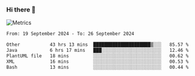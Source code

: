### Hi there 👋

![Metrics](https://github.com/radoapx/radoapx/blob/main/github-metrics.svg)

<!--START_SECTION:waka-->

```txt
From: 19 September 2024 - To: 26 September 2024

Other           43 hrs 13 mins  █████████████████████▒░░░   85.57 %
Java            6 hrs 17 mins   ███░░░░░░░░░░░░░░░░░░░░░░   12.46 %
PlantUML file   18 mins         ░░░░░░░░░░░░░░░░░░░░░░░░░   00.62 %
XML             16 mins         ░░░░░░░░░░░░░░░░░░░░░░░░░   00.53 %
Bash            13 mins         ░░░░░░░░░░░░░░░░░░░░░░░░░   00.44 %
```

<!--END_SECTION:waka-->

<!--
**radoapx/radoapx** is a ✨ _special_ ✨ repository because its `README.md` (this file) appears on your GitHub profile.

Here are some ideas to get you started:

- 🔭 I’m currently working on ...
- 🌱 I’m currently learning ...
- 👯 I’m looking to collaborate on ...
- 🤔 I’m looking for help with ...
- 💬 Ask me about ...
- 📫 How to reach me: ...
- 😄 Pronouns: ...
- ⚡ Fun fact: ...
-->
